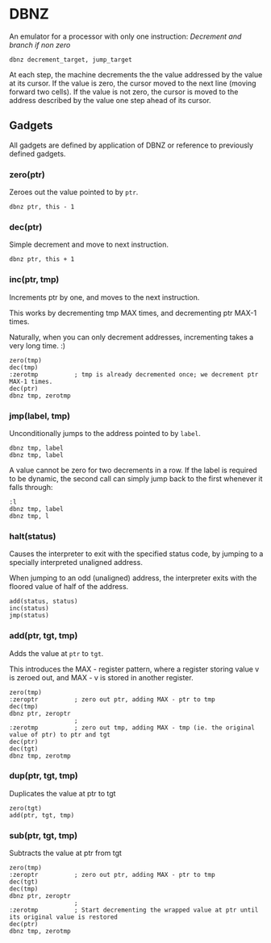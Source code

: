 DBNZ
===

An emulator for a processor with only one instruction:
*Decrement and branch if non zero*

`dbnz decrement_target, jump_target`

At each step, the machine decrements the the value addressed by the value at its cursor. If the value is zero, the cursor moved to the next line (moving forward two cells). If the value is not zero, the cursor is moved to the address described by the value one step ahead of its cursor.

Gadgets
---

All gadgets are defined by application of DBNZ or reference to previously defined gadgets.

### zero(ptr)
Zeroes out the  value pointed to by `ptr`.

```
dbnz ptr, this - 1
```

### dec(ptr)
Simple decrement and move to next instruction.
```
dbnz ptr, this + 1
```

### inc(ptr, tmp)
Increments ptr by one, and moves to the next instruction.

This works by decrementing tmp MAX times, and decrementing ptr MAX-1 times.

Naturally, when you can only decrement addresses, incrementing takes a very long time. :)

```
zero(tmp)
dec(tmp)
:zerotmp          ; tmp is already decremented once; we decrement ptr MAX-1 times.
dec(ptr)
dbnz tmp, zerotmp
```

### jmp(label, tmp)
Unconditionally jumps to the address pointed to by `label`.

```
dbnz tmp, label
dbnz tmp, label
```

A value cannot be zero for two decrements in a row. If the label is required to be dynamic, the second call can simply jump back to the first whenever it falls through:

```
:l
dbnz tmp, label
dbnz tmp, l
```


### halt(status)
Causes the interpreter to exit with the specified status code, by jumping to a specially interpreted unaligned address.

When jumping to an odd (unaligned) address, the interpreter exits with the floored value of half of the address.

```
add(status, status)
inc(status)
jmp(status)
```

### add(ptr, tgt, tmp)
Adds the value at `ptr` to `tgt`.

This introduces the MAX - register pattern, where a register storing value v is zeroed out, and MAX - v is stored in another register.

```
zero(tmp)
:zeroptr          ; zero out ptr, adding MAX - ptr to tmp
dec(tmp)
dbnz ptr, zeroptr
                  ;
:zerotmp          ; zero out tmp, adding MAX - tmp (ie. the original value of ptr) to ptr and tgt
dec(ptr)
dec(tgt)
dbnz tmp, zerotmp
```

### dup(ptr, tgt, tmp)

Duplicates the value at ptr to tgt
```
zero(tgt)
add(ptr, tgt, tmp)
```

### sub(ptr, tgt, tmp)
Subtracts the value at ptr from tgt

```
zero(tmp)
:zeroptr          ; zero out ptr, adding MAX - ptr to tmp
dec(tgt)
dec(tmp)
dbnz ptr, zeroptr
                  ;
:zerotmp          ; Start decrementing the wrapped value at ptr until its original value is restored
dec(ptr)
dbnz tmp, zerotmp
```
